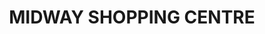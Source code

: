 ---
title: "MIDWAY SHOPPING CENTRE"
url: /rwlpnddy/midway-shopping-centre/
shop: Einkaufszentrum
---